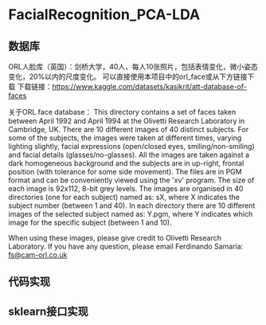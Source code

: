 # FacialRecognition_PCA-LDA
## 数据库
ORL人脸库（英国）：剑桥大学，40人，每人10张照片，包括表情变化，微小姿态变化，20%以内的尺度变化。
可以直接使用本项目中的orl_face或从下方链接下载
下载链接：https://www.kaggle.com/datasets/kasikrit/att-database-of-faces

关于ORL face database：
  This directory contains a set of faces taken between April 1992 and April 1994 at the Olivetti Research Laboratory in Cambridge, UK.
  There are 10 different images of 40 distinct subjects. For some of the subjects, the images were taken at different times, varying lighting slightly, facial expressions (open/closed eyes, smiling/non-smiling) and facial details (glasses/no-glasses).  All the images are taken against a dark homogeneous background and the subjects are in up-right, frontal position (with tolerance for some side movement).
  The files are in PGM format and can be conveniently viewed using the 'xv' program. The size of each image is 92x112, 8-bit grey levels. The images are organised in 40 directories (one for each subject) named as:
		sX, where X indicates the subject number (between 1 and 40). 
  In each directory there are 10 different images of the selected subject named as:
		Y.pgm, where Y indicates which image for the specific subject (between 1 and 10).

When using these images, please give credit to Olivetti Research Laboratory. If you have any question, please email Ferdinando Samaria: fs@cam-orl.co.uk

## 代码实现


## sklearn接口实现

